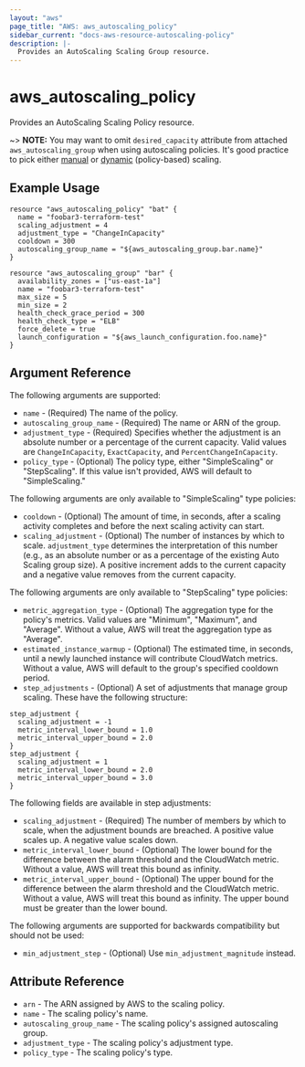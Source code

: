 ```yaml
---
layout: "aws"
page_title: "AWS: aws_autoscaling_policy"
sidebar_current: "docs-aws-resource-autoscaling-policy"
description: |-
  Provides an AutoScaling Scaling Group resource.
---
```


# aws\_autoscaling\_policy

Provides an AutoScaling Scaling Policy resource.

~> **NOTE:** You may want to omit `desired_capacity` attribute from attached `aws_autoscaling_group`
when using autoscaling policies. It's good practice to pick either
[manual](http://docs.aws.amazon.com/AutoScaling/latest/DeveloperGuide/as-manual-scaling.html)
or [dynamic](http://docs.aws.amazon.com/AutoScaling/latest/DeveloperGuide/as-scale-based-on-demand.html)
(policy-based) scaling.

## Example Usage
```
resource "aws_autoscaling_policy" "bat" {
  name = "foobar3-terraform-test"
  scaling_adjustment = 4
  adjustment_type = "ChangeInCapacity"
  cooldown = 300
  autoscaling_group_name = "${aws_autoscaling_group.bar.name}"
}

resource "aws_autoscaling_group" "bar" {
  availability_zones = ["us-east-1a"]
  name = "foobar3-terraform-test"
  max_size = 5
  min_size = 2
  health_check_grace_period = 300
  health_check_type = "ELB"
  force_delete = true
  launch_configuration = "${aws_launch_configuration.foo.name}"
}
```

## Argument Reference

The following arguments are supported:

* `name` - (Required) The name of the policy.
* `autoscaling_group_name` - (Required) The name or ARN of the group.
* `adjustment_type` - (Required) Specifies whether the adjustment is an absolute number or a percentage of the current capacity. Valid values are `ChangeInCapacity`, `ExactCapacity`, and `PercentChangeInCapacity`.
* `policy_type` - (Optional) The policy type, either "SimpleScaling" or "StepScaling". If this value isn't provided, AWS will default to "SimpleScaling."

The following arguments are only available to "SimpleScaling" type policies:

* `cooldown` - (Optional) The amount of time, in seconds, after a scaling activity completes and before the next scaling activity can start.
* `scaling_adjustment` - (Optional) The number of instances by which to scale. `adjustment_type` determines the interpretation of this number (e.g., as an absolute number or as a percentage of the existing Auto Scaling group size). A positive increment adds to the current capacity and a negative value removes from the current capacity.

The following arguments are only available to "StepScaling" type policies:

* `metric_aggregation_type` - (Optional) The aggregation type for the policy's metrics. Valid values are "Minimum", "Maximum", and "Average". Without a value, AWS will treat the aggregation type as "Average".
* `estimated_instance_warmup` - (Optional) The estimated time, in seconds, until a newly launched instance will contribute CloudWatch metrics. Without a value, AWS will default to the group's specified cooldown period.
* `step_adjustments` - (Optional) A set of adjustments that manage
group scaling. These have the following structure:

```
step_adjustment {
  scaling_adjustment = -1
  metric_interval_lower_bound = 1.0
  metric_interval_upper_bound = 2.0
}
step_adjustment {
  scaling_adjustment = 1
  metric_interval_lower_bound = 2.0
  metric_interval_upper_bound = 3.0
}
```

The following fields are available in step adjustments:

* `scaling_adjustment` - (Required) The number of members by which to
scale, when the adjustment bounds are breached. A positive value scales
up. A negative value scales down.
* `metric_interval_lower_bound` - (Optional) The lower bound for the
difference between the alarm threshold and the CloudWatch metric.
Without a value, AWS will treat this bound as infinity.
* `metric_interval_upper_bound` - (Optional) The upper bound for the
difference between the alarm threshold and the CloudWatch metric.
Without a value, AWS will treat this bound as infinity. The upper bound
must be greater than the lower bound.

The following arguments are supported for backwards compatibility but should not be used:

* `min_adjustment_step` - (Optional) Use `min_adjustment_magnitude` instead.

## Attribute Reference
* `arn` - The ARN assigned by AWS to the scaling policy.
* `name` - The scaling policy's name.
* `autoscaling_group_name` - The scaling policy's assigned autoscaling group.
* `adjustment_type` - The scaling policy's adjustment type.
* `policy_type` - The scaling policy's type.
